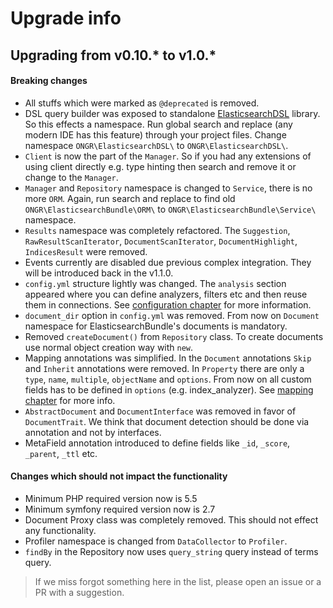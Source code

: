 # Upgrade info

## Upgrading from v0.10.\* to v1.0.\*

#### Breaking changes

* All stuffs which were marked as `@deprecated` is removed.
* DSL query builder was exposed to standalone [ElasticsearchDSL](https://github.com/ongr-io/ElasticsearchDSL) library. So this effects a namespace. Run global search and replace (any modern IDE has this feature) through your project files. Change namespace `ONGR\ElasticsearchDSL\` to `ONGR\ElasticsearchDSL\`.
* `Client` is now the part of the `Manager`. So if you had any extensions of using client directly e.g. type hinting then search and remove it or change to the `Manager`.
* `Manager` and `Repository` namespace is changed to `Service`, there is no more `ORM`. Again, run search and replace to find old `ONGR\ElasticsearchBundle\ORM\` to `ONGR\ElasticsearchBundle\Service\` namespace.
* `Results` namespace was completely refactored. The `Suggestion`, `RawResultScanIterator`, `DocumentScanIterator`, `DocumentHighlight`, `IndicesResult` were removed.
* Events currently are disabled due previous complex integration. They will be introduced back in the v1.1.0.
* `config.yml` structure lightly was changed. The `analysis` section appeared where you can define analyzers, filters etc and then reuse them in connections. See [configuration chapter](connection.md) for more information.
* `document_dir` option in `config.yml` was removed. From now on `Document` namespace for ElasticsearchBundle's documents is mandatory.
* Removed `createDocument()` from `Repository` class. To create documents use normal object creation way with `new`.
* Mapping annotations was simplified. In the `Document` annotations `Skip` and `Inherit` annotations were removed. In `Property` there are only a `type`, `name`, `multiple`, `objectName` and `options`. From now on all custom fields has to be defined in `options` (e.g. index_analyzer). See [mapping chapter](mapping.md) for more info.
* `AbstractDocument` and `DocumentInterface` was removed in favor of `DocumentTrait`. We think that document detection should be done via annotation and not by interfaces.
* MetaField annotation introduced to define fields like `_id`, `_score`, `_parent`, `_ttl` etc.

#### Changes which should not impact the functionality

* Minimum PHP required version now is 5.5
* Minimum symfony required version now is 2.7
* Document Proxy class was completely removed. This should not effect any functionality.
* Profiler namespace is changed from `DataCollector` to `Profiler`.
* `findBy` in the Repository now uses `query_string` query instead of terms query.

> If we miss forgot something here in the list, please open an issue or a PR with a suggestion. 
